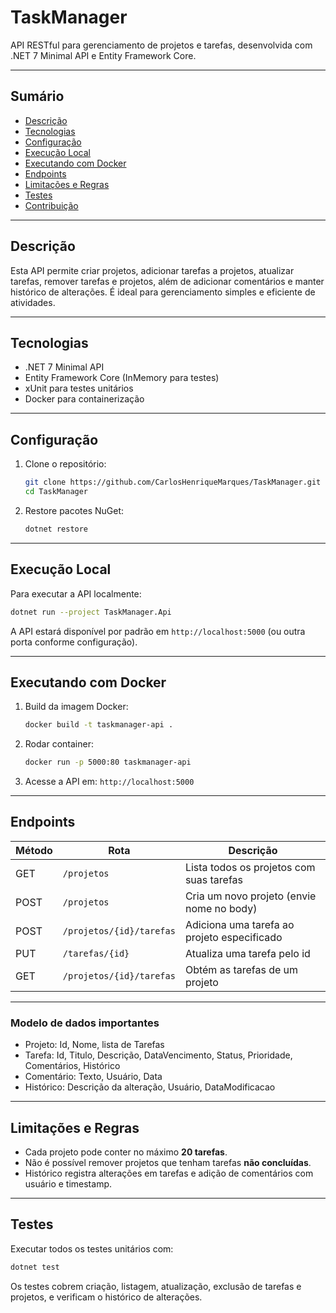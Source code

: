 # TaskManager
API RESTful para gerenciamento de projetos e tarefas, desenvolvida com .NET 7 Minimal API e Entity Framework Core.

---

## Sumário

- [Descrição](#descrição)  
- [Tecnologias](#tecnologias)  
- [Configuração](#configuração)  
- [Execução Local](#execução-local)  
- [Executando com Docker](#executando-com-docker)  
- [Endpoints](#endpoints)  
- [Limitações e Regras](#limitações-e-regras)  
- [Testes](#testes)  
- [Contribuição](#contribuição)  

---

## Descrição

Esta API permite criar projetos, adicionar tarefas a projetos, atualizar tarefas, remover tarefas e projetos, além de adicionar comentários e manter histórico de alterações. É ideal para gerenciamento simples e eficiente de atividades.

---

## Tecnologias

- .NET 7 Minimal API  
- Entity Framework Core (InMemory para testes)  
- xUnit para testes unitários  
- Docker para containerização  

---

## Configuração

1. Clone o repositório:  
   ```bash
   git clone https://github.com/CarlosHenriqueMarques/TaskManager.git
   cd TaskManager
   ```

2. Restore pacotes NuGet:  
   ```bash
   dotnet restore
   ```

---

## Execução Local

Para executar a API localmente:  
```bash
dotnet run --project TaskManager.Api
```

A API estará disponível por padrão em `http://localhost:5000` (ou outra porta conforme configuração).

---

## Executando com Docker

1. Build da imagem Docker:  
   ```bash
   docker build -t taskmanager-api .
   ```

2. Rodar container:  
   ```bash
   docker run -p 5000:80 taskmanager-api
   ```

3. Acesse a API em: `http://localhost:5000`

---

## Endpoints

| Método | Rota                        | Descrição                                   |
|--------|-----------------------------|---------------------------------------------|
| GET    | `/projetos`                  | Lista todos os projetos com suas tarefas    |
| POST   | `/projetos`                  | Cria um novo projeto (envie nome no body)  |
| POST   | `/projetos/{id}/tarefas`    | Adiciona uma tarefa ao projeto especificado |
| PUT    | `/tarefas/{id}`             | Atualiza uma tarefa pelo id                  |
| GET    | `/projetos/{id}/tarefas`    | Obtém as tarefas de um projeto               |

---

### Modelo de dados importantes

- Projeto: Id, Nome, lista de Tarefas  
- Tarefa: Id, Titulo, Descrição, DataVencimento, Status, Prioridade, Comentários, Histórico  
- Comentário: Texto, Usuário, Data  
- Histórico: Descrição da alteração, Usuário, DataModificacao  

---

## Limitações e Regras

- Cada projeto pode conter no máximo **20 tarefas**.  
- Não é possível remover projetos que tenham tarefas **não concluídas**.  
- Histórico registra alterações em tarefas e adição de comentários com usuário e timestamp.  

---

## Testes

Executar todos os testes unitários com:  
```bash
dotnet test
```

Os testes cobrem criação, listagem, atualização, exclusão de tarefas e projetos, e verificam o histórico de alterações.
